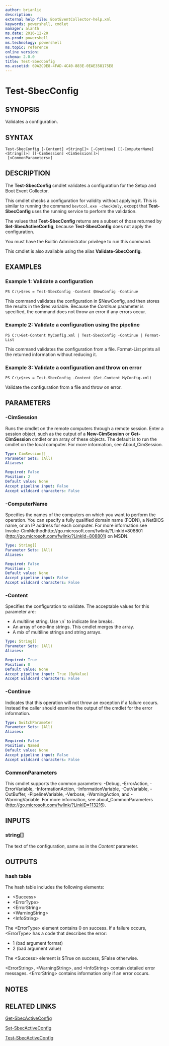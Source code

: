 ```yaml
---
author: brianlic
description: 
external help file: BootEventCollector-help.xml
keywords: powershell, cmdlet
manager: alanth
ms.date: 2016-12-20
ms.prod: powershell
ms.technology: powershell
ms.topic: reference
online version: 
schema: 2.0.0
title: Test-SbecConfig
ms.assetid: 69A2C9E8-4FAD-4C40-883E-0EAE358175E8
---
```


# Test-SbecConfig

## SYNOPSIS
Validates a configuration.

## SYNTAX

```
Test-SbecConfig [-Content] <String[]> [-Continue] [[-ComputerName] <String[]>] [[-CimSession] <CimSession[]>]
 [<CommonParameters>]
```

## DESCRIPTION
The **Test-SbecConfig** cmdlet validates a configuration for the Setup and Boot Event Collector.

This cmdlet checks a configuration for validity without applying it.
This is similar to running the command `bevtcol.exe -checkOnly`, except that **Test-SbecConfig** uses the running service to perform the validation.

The values that **Test-SbecConfig** returns are a subset of those returned by **Set-SbecActiveConfig**, because **Test-SbecConfig** does not apply the configuration.

You must have the Builtin Administrator privilege to run this command.

This cmdlet is also available using the alias **Validate-SbecConfig**.

## EXAMPLES

### Example 1: Validate a configuration
```
PS C:\>$res = Test-SbecConfig -Content $NewConfig -Continue
```

This command validates the configuration in $NewConfig, and then stores the results in the $res variable.
Because the *Continue* parameter is specified, the command does not throw an error if any errors occur.

### Example 2: Validate a configuration using the pipeline
```
PS C:\>Get-Content MyConfig.xml | Test-SbecConfig -Continue | Format-List
```

This command validates the configuration from a file.
Format-List prints all the returned information without reducing it.

### Example 3: Validate a configuration and throw on error
```
PS C:\>$res = Test-SbecConfig -Content (Get-Content MyConfig.xml)
```

Validate the configuration from a file and throw on error.

## PARAMETERS

### -CimSession
Runs the cmdlet on the remote computers through a remote session.
Enter a session object, such as the output of a **New-CimSession** or **Get-CimSession** cmdlet or an array of these objects.
The default is to run the cmdlet on the local computer.
For more information, see About_CimSession.

```yaml
Type: CimSession[]
Parameter Sets: (All)
Aliases: 

Required: False
Position: 2
Default value: None
Accept pipeline input: False
Accept wildcard characters: False
```

### -ComputerName
Specifies the names of the computers on which you want to perform the operation.
You can specify a fully qualified domain name (FQDN), a NetBIOS name, or an IP address for each computer.
For more information see Invoke-CimMethodhttp://go.microsoft.com/fwlink/?LinkId=808801 (http://go.microsoft.com/fwlink/?LinkId=808801) on MSDN.

```yaml
Type: String[]
Parameter Sets: (All)
Aliases: 

Required: False
Position: 1
Default value: None
Accept pipeline input: False
Accept wildcard characters: False
```

### -Content
Specifies the configuration to validate.
The acceptable values for this parameter are:

- A multiline string.
Use `\`n` to indicate line breaks. 
- An array of one-line strings.
This cmdlet merges the array.
- A mix of multiline strings and string arrays.

```yaml
Type: String[]
Parameter Sets: (All)
Aliases: 

Required: True
Position: 0
Default value: None
Accept pipeline input: True (ByValue)
Accept wildcard characters: False
```

### -Continue
Indicates that this operation will not throw an exception if a failure occurs.
Instead the caller should examine the output of the cmdlet for the error information.

```yaml
Type: SwitchParameter
Parameter Sets: (All)
Aliases: 

Required: False
Position: Named
Default value: None
Accept pipeline input: False
Accept wildcard characters: False
```

### CommonParameters
This cmdlet supports the common parameters: -Debug, -ErrorAction, -ErrorVariable, -InformationAction, -InformationVariable, -OutVariable, -OutBuffer, -PipelineVariable, -Verbose, -WarningAction, and -WarningVariable. For more information, see about_CommonParameters (http://go.microsoft.com/fwlink/?LinkID=113216).

## INPUTS

### string[]
The text of the configuration, same as in the *Content* parameter.

## OUTPUTS

### hash table
The hash table includes the following elements: 

- \<Success\>
- \<ErrorType\>
- \<ErrorString\>
- \<WarningString\>
- \<InfoString\>

The \<ErrorType\> element contains 0 on success.
If a failure occurs, \<ErrorType\> has a code that describes the error: 

- 1 (bad argument format) 
- 2 (bad argument value)

The \<Success\> element is $True on success, $False otherwise.

\<ErrorString\>, \<WarningString\>, and \<InfoString\> contain detailed error messages.
\<ErrorString\> contains information only if an error occurs.

## NOTES

## RELATED LINKS

[Get-SbecActiveConfig](./Get-SbecActiveConfig.md)

[Set-SbecActiveConfig](./Set-SbecActiveConfig.md)

[Test-SbecActiveConfig](./Test-SbecActiveConfig.md)

